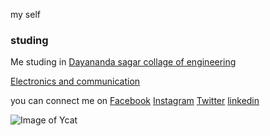 my self

### studing

Me studing in [Dayananda sagar collage of engineering](http://dayanandasagar.edu/dsce/)

[Electronics and communication](http://dayanandasagar.edu/dsce/electronics-and-communication)

you can connect me on [Facebook](https://www.facebook.com/profile.php?id=100011421298777)     [Instagram](https://www.instagram.com/prasad.gola//)     [Twitter](https://twitter.com/basavaprasad11)   [linkedin](https://www.linkedin.com/in/basava-prasad-gola-997864137/)

![Image of Ycat](https://www.google.co.in/search?q=images+in+png+format&sa=X&biw=1474&bih=753&tbm=isch&source=iu&ictx=1&fir=W0yo0_v2b35mFM%253A%252CLfrPLsCW52bEJM%252C_&usg=__Q6z7FKjtZkbVRQYv5sDLSOfmwks%3D&ved=0ahUKEwiSgKqY-t_ZAhUCTo8KHS0tAyoQ9QEILDAB#imgrc=W0yo0_v2b35mFM:)

